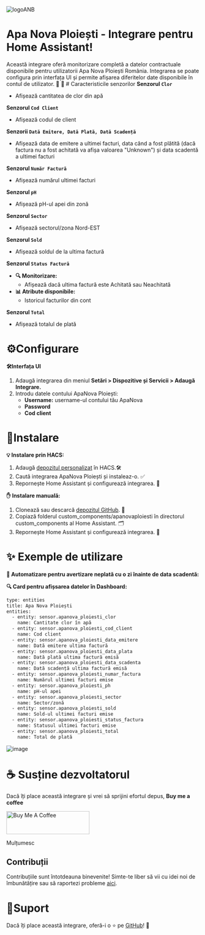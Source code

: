 ![logoANB](https://github.com/user-attachments/assets/dbf1a8c1-7c53-41f3-98b2-a61be7e16dde)
# Apa Nova Ploiești - Integrare pentru Home Assistant!
Această integrare oferă monitorizare completă a datelor contractuale disponibile pentru utilizatorii Apa Nova Ploiești România. Integrarea se poate configura prin interfața UI și permite afișarea diferitelor date disponibile în contul de utilizator. 🚀
🌟 # Caracteristicile senzorilor
**Senzorul `Clor`**
  - Afișează cantitatea de clor din apă

**Senzorul `Cod Client`**
  - Afișează codul de client

**Senzorii `Dată Emitere, Dată Plată, Dată Scadență`**
  - Afișează data de emitere a ultimei facturi, data când a fost plătită (dacă factura nu a fost achitată va afișa valoarea "Unknown") și data scadentă a ultimei facturi

**Senzorul `Număr Factură`**
  - Afișează numărul ultimei facturi

**Senzorul `pH`**
  - Afișează pH-ul apei din zonă

**Senzorul `Sector`**
  - Afișează sectorul/zona Nord-EST

**Senzorul `Sold`**
  - Afișează soldul de la ultima factură

**Senzorul `Status Factură`**
  - **🔍 Monitorizare:**
    - Afișează dacă ultima factură este Achitată sau Neachitată
  - **📊 Atribute disponibile:**
    - Istoricul facturilor din cont

**Senzorul `Total`**
  - Afișează totalul de plată

# ⚙️Configurare

**🛠️Interfața UI**
1. Adaugă integrarea din meniul **Setări > Dispozitive și Servicii > Adaugă Integrare.**
2. Introdu datele contului ApaNova Ploiești:
     - **Username:** username-ul contului tău ApaNova
     - **Password**
     - **Cod client**

# 🚀Instalare
**💡 Instalare prin HACS:**
1. Adaugă [depozitul personalizat](https://github.com/geotibi/apanovaploiesti) în HACS.🛠️
2. Caută integrarea ApaNova Ploiești și instaleaz-o. ✅
3. Repornește Home Assistant și configurează integrarea. 🔄

**✋ Instalare manuală:**
1. Clonează sau descarcă [depozitul GitHub](https://github.com/geotibi/apanovaploiesti). 📂
2. Copiază folderul custom_components/apanovaploiesti în directorul custom_components al Home Assistant. 🗂️
3. Repornește Home Assistant și configurează integrarea. 🔄

# ✨ Exemple de utilizare
**🔔 Automatizare pentru avertizare neplată cu o zi înainte de data scadentă:**


**🔍 Card pentru afișsarea datelor în Dashboard:**

```bash
type: entities
title: Apa Nova Ploiești
entities:
  - entity: sensor.apanova_ploiesti_clor
    name: Cantitate clor în apă
  - entity: sensor.apanova_ploiesti_cod_client
    name: Cod client
  - entity: sensor.apanova_ploiesti_data_emitere
    name: Dată emitere ultima factură
  - entity: sensor.apanova_ploiesti_data_plata
    name: Dată plată ultima factură emisă
  - entity: sensor.apanova_ploiesti_data_scadenta
    name: Dată scadență ultima factură emisă
  - entity: sensor.apanova_ploiesti_numar_factura
    name: Numărul ultimei facturi emise
  - entity: sensor.apanova_ploiesti_ph
    name: pH-ul apei
  - entity: sensor.apanova_ploiesti_sector
    name: Sector/zonă
  - entity: sensor.apanova_ploiesti_sold
    name: Sold-ul ultimei facturi emise
  - entity: sensor.apanova_ploiesti_status_factura
    name: Statusul ultimei facturi emise
  - entity: sensor.apanova_ploiesti_total
    name: Total de plată
```

![image](https://github.com/user-attachments/assets/861d1abd-e0fd-4793-afc6-328e49312ad6)


# ☕ Susține dezvoltatorul
Dacă îți place această integrare și vrei să sprijini efortul depus, **Buy me a coffee**

<a href="https://www.buymeacoffee.com/geotibi" target="_blank"><img src="https://cdn.buymeacoffee.com/buttons/v2/default-green.png" alt="Buy Me A Coffee" style="height: 60px !important;width: 217px !important;" ></a>

Mulțumesc

## Contribuții

Contribuțiile sunt întotdeauna binevenite! Simte-te liber să vii cu idei noi de îmbunătățire sau să raportezi probleme [aici](https://github.com/geotibi/apanovaploiesti/issues).

# 🔰Suport
Dacă îți place această integrare, oferă-i o ⭐ pe [GitHub](https://github.com/geotibi/apanovaploiesti/)! 🙏
